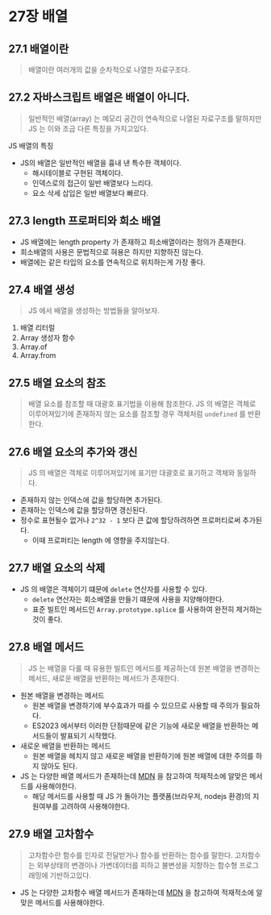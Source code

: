 # 27장 배열

## 27.1 배열이란

> 배열이란 여러개의 값을 순차적으로 나열한 자료구조다.

## 27.2 자바스크립트 배열은 배열이 아니다.

> 일반적인 배열(array) 는 메모리 공간이 연속적으로 나열된 자료구조를 말하지만 JS 는 이와 조금 다른 특징을 가지고있다.

JS 배열의 특징

- JS의 배열은 일반적인 배열을 흉내 낸 특수한 객체이다.
  - 해시테이블로 구현된 객체이다.
  - 인덱스로의 접근이 일반 배열보다 느리다.
  - 요소 삭세 삽입은 일반 배열보다 빠르다.

## 27.3 length 프로퍼티와 희소 배열

- JS 배열에는 length property 가 존재하고 희소배열이라는 정의가 존재한다.
- 희소배열의 사용은 문법적으로 혀용은 하지만 지향하진 않는다.
- 배열에는 같은 타입의 요소를 연속적으로 위치하는게 가장 좋다.

## 27.4 배열 생성

> JS 에서 배열을 생성하는 방법들을 알아보자.

1. 배열 리터럴
1. Array 생성자 함수
1. Array.of
1. Array.from

## 27.5 배열 요소의 참조

> 배열 요소를 참조할 때 대괄호 표기법을 이용해 참조한다.
> JS 의 배열은 객체로 이루어져있기에 존재하지 않는 요소를 참조할 경우 객체처럼 `undefined` 를 반환한다.

## 27.6 배열 요소의 추가와 갱신

> JS 의 배열은 객체로 이루어져있기에 표기만 대괄호로 표기하고 객체와 동일하다.

- 존재하지 않는 인덱스에 값을 할당하면 추가된다.
- 존재하는 인덱스에 값을 할당하면 갱신된다.
- 정수로 표현될수 없거나 `2^32 - 1` 보다 큰 값에 할당하려하면 프로퍼티로써 추가된다.
  - 이때 프로퍼티는 length 에 영향을 주지않는다.

## 27.7 배열 요소의 삭제

- JS 의 배열은 객체이기 떄문에 `delete` 연산자를 사용할 수 있다.
  - `delete` 연산자는 회소배열을 만들기 떄문에 사용을 지양해야한다.
  - 표준 빌트인 메서드인 `Array.prototype.splice` 를 사용하여 완전히 제거하는것이 좋다.

## 27.8 배열 메서드

> JS 는 배열을 다룰 때 유용한 빌트인 메서드를 제공하는데 원본 배열을 변경하는 메서드, 새로운 배열을 반환하는 메서드가 존재한다.

- 원본 배열을 변경하는 메서드
  - 원본 배열을 변경하기에 부수효과가 따를 수 있으므로 사용할 때 주의가 필요하다.
  - ES2023 에서부터 이러한 단점때문에 같은 기능에 새로운 배열을 반환하는 메서드들이 발표되기 시작했다.
- 새로운 배열을 반환하는 메서드
  - 원본 배열을 헤치지 않고 새로운 배열을 반환하기에 원본 배열에 대한 주의를 하지 않아도 된다.
- JS 는 다양한 배열 메서드가 존재하는데 [MDN](https://developer.mozilla.org/ko/docs/Web/JavaScript/Reference/Global_Objects/Array) 을 참고하여 적재적소에 알맞은 메서드를 사용해야한다.
  - 해당 메서드를 사용할 때 JS 가 돌아가는 플랫폼(브라우저, nodejs 환경)의 지원여부를 고려하여 사용해야한다.

## 27.9 배열 고차함수

> 고차함수란 함수를 인자로 전달받거나 함수를 반환하는 함수를 말한다.
> 고차함수는 외부상태의 변경이나 가변데이터를 피하고 불변셩을 지향하는 함수형 프로그래밍에 기반하고있다.

- JS 는 다양한 고차함수 배열 메서드가 존재하는데 [MDN](https://developer.mozilla.org/ko/docs/Web/JavaScript/Reference/Global_Objects/Array) 을 참고하여 적재적소에 알맞은 메서드를 사용해야한다.
